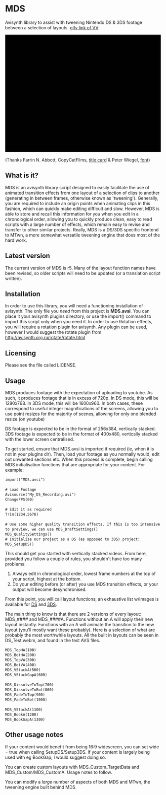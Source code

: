 # MDS
Avisynth library to assist with tweening Nintendo DS & 3DS footage between a selection of layouts. [gifv link of VV](http://i.imgur.com/a8s7OwI.gifv)

![Animation showing what MDS does](TitleCard/Titlecard.gif)

(Thanks Farrin N. Abbott, CopyCatFilms, [title card](http://www.copycatfilms.com/bloggin/silent-movie-title-card-free-download/) & Peter Wiegel, [font](http://www.1001fonts.com/nathan-font.html))

## What is it?

MDS is an avisynth library script designed to easily facilitate the use of animated transition effects from one layout of a selection of clips to another (generating in between frames, otherwise known as 'tweening'). Generally, you are required to include an origin points when animating clips in this fashion, which can quickly make editing difficult and slow. However, MDS is able to store and recall this information for you when you edit in a chronological order, allowing you to quickly produce clean, easy to read scripts with a large number of effects, which remain easy to revise and transfer to other similar projects. Really, MDS is a DS/3DS specific frontend to MTwn, a more somewhat versatile tweening engine that does most of the hard work.

## Latest version

The current version of MDS is r5. Many of the layout function names have been revised, so older scripts will need to be updated (or a translation script written).

## Installation

In order to use this library, you will need a functioning installation of avisynth. The only file you *need* from this project is **MDS.avsi**. You can place it your avisynth plugins directory, or use the import() command to import this script only when you need it. In order to use Rotation effects, you will require a rotation plugin for avisynth. Any plugin can be used, however I would suggest the rotate plugin from http://avisynth.org.ru/rotate/rotate.html

## Licensing

Please see the file called LICENSE.

## Usage

MDS produces footage with the expectation of uploading to youtube. As such, it produces footage that is in excess of 720p. In DS mode, this will be 1280x768. In 3DS mode, this will be 1600x960. In both cases, these correspond to useful integer magnifications of the screens, allowing you to use point resizes for the majority of scenes, allowing for only one blended resize (on youtube)

DS footage is expected to be in the format of 256x384, vertically stacked. 3DS footage is expected to be in the format of 400x480, vertically stacked with the lower screen centralised.

To get started, ensure that MDS.avsi is imported if required (ie, when it is not in your plugins dir). Then, load your footage as you normally would, edit out unwanted sections etc. When this process is complete, begin calling MDS initialisation functions that are appropriate for your content. For example:

```
import("MDS.avsi")

# Load Footage
Avisource("My_DS_Recording.avi")
ChangeFPS(60)

# Edit it as required
Trim(1234,5678)

# Use some higher quality transition effects. If this is too intensive to preview, we can use MDS_DraftSettings()
MDS_QualitySettings()
# Initialize our project as a DS (as opposed to 3DS) project:
MDS_SetupDS()
```

This should get you started with vertically stacked videos. From here, provided you follow a couple of rules, you shouldn't have too many problems:  
1. Always edit in chronological order, lowest frame numbers at the top of your script, highest at the bottom.  
2. Do your editing before (or after) you use MDS transition effects, or your output will become desynchronised.

From this point, you will call layout functions, an exhaustive list w/images is available for [DS](Layouts/list.md) and [3DS](Layouts3DS/list.md).

The main thing to know is that there are 2 versions of every layout: MDS_#### and MDS_####A. Functions without an A will apply their new layout instantly. Functions with an A will animate the transition to the new layout (you'll mostly want these probably). Here is a selection of what are probably the most worthwhile layouts. All the built in layouts can be seen in DS_Test.webm, and found in the test AVS files.
```
MDS_TopHA(100)
MDS_BotHA(200)
MDS_TopVA(300)
MDS_BotVA(400)
MDS_VStackA(500)
MDS_VStackGapA(600)

MDS_DissolveToTop(700)
MDS_DissolveToBot(800)
MDS_FadeToTop(900)
MDS_FadeToBot(1000)

MDS_VStackA(1100)
MDS_BookA(1200)
MDS_BookGapA(1300)
```

## Other usage notes

If your content would benefit from being 16:9 widescreen, you can set wide = true when calling SetupDS/Setup3DS. If your content is largely being used with eg BookGap, I would suggest doing so.

You can create custom layouts with MDS_Custom_TargetData and MDS_Custom/MDS_CustomA. Usage notes to follow.

You can modify a *large* number of aspects of both MDS and MTwn, the tweening engine built behind MDS.
